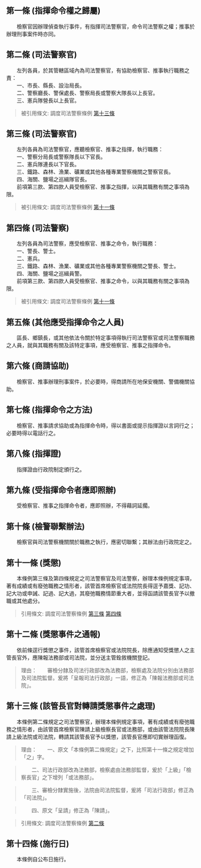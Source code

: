 第一條 (指揮命令權之歸屬)
-------------------------
　　檢察官因辦理偵查執行事件，有指揮司法警察官，命令司法警察之權；推事於辦理刑事案件時亦同。  


第二條 (司法警察官)
-------------------
　　左列各員，於其管轄區域內為司法警察官，有協助檢察官、推事執行職務之責：  
　　一、市長、縣長、設治局長。  
　　二、警察廳長、警保處長、警察局長或警察大隊長以上長官。  
　　三、憲兵隊營長以上長官。  
> 被引用條文: 調度司法警察條例 [第十三條](4556#第十三條-該管長官對轉請獎懲事件之處理)



第三條 (司法警察官)
-------------------
　　左列各員為司法警察官，應聽檢察官、推事之指揮，執行職務：  
　　一、警察分局長或警察隊長以下官長。  
　　二、憲兵隊連長以下官長。  
　　三、鐵路、森林、漁業、礦業或其他各種專業警察機關之警察官長。  
　　四、海關、鹽場之巡緝隊官長。  
　　前項第三款、第四款人員受檢察官、推事之指揮，以與其職務有關之事項為限。  
> 被引用條文: 調度司法警察條例 [第十一條](4556#第十一條-獎懲)



第四條 (司法警察)
-----------------
　　左列各員為司法警察，應受檢察官、推事之命令，執行職務：  
　　一、警長、警士。  
　　二、憲兵。  
　　三、鐵路、森林、漁業、礦業或其他各種專業警察機關之警長、警士。  
　　四、海關、鹽場之巡緝員警。  
　　前項第三款、第四款人員受檢察官、推事之命令，以與其職務有關之事項為限。  
> 被引用條文: 調度司法警察條例 [第十一條](4556#第十一條-獎懲)



第五條 (其他應受指揮命令之人員)
-------------------------------
　　區長、鄉鎮長，或其他依法令關於特定事項得執行司法警察官或司法警察職務之人員，就與其職務有關及該特定事項，應受檢察官、推事之指揮命令。  


第六條 (商請協助)
-----------------
　　檢察官、推事辦理刑事案件，於必要時，得商請所在地保安機關、警備機關協助。  


第七條 (指揮命令之方法)
-----------------------
　　檢察官、推事請求協助或為指揮命令時，得以書面或提示指揮證以言詞行之；必要時得以電話行之。  


第八條 (指揮證)
---------------
　　指揮證由行政院制定頒行之。  


第九條 (受指揮命令者應即照辦)
-----------------------------
　　受檢察官、推事之指揮命令者，應即照辦，不得藉詞延擱。  


第十條 (檢警聯繫辦法)
---------------------
　　檢察官與司法警察機關關於職務之執行，應密切聯繫；其辦法由行政院定之。  


第十一條 (獎懲)
---------------
　　本條例第三條及第四條規定之司法警察官及司法警察，辦理本條例規定事項，著有成績或有廢弛職務之情形者，該管首席檢察官或法院院長得逕予嘉獎、記功、記大功或申誡、記過、記大過，其廢弛職務情節重大者，並得函請該管長官予以撤職或其他處分。  
> 引用條文: 調度司法警察條例 [第三條](4556#第三條-司法警察官) [第四條](4556#第四條-司法警察)



第十二條 (獎懲事件之通報)
-------------------------
　　依前條逕行獎懲之事件，該管首席檢察官或法院院長，除應通知受獎懲人之主管長官外，應陳報法務部或司法院，並分送主管銓敘機關登記。  
> 理由：　　審檢分隸及司法行政部改為法務部，檢察處及法院分別由法務部及司法院監督。爰將「呈報司法行政部」一語，修正為「陳報法務部或司法院」。



第十三條 (該管長官對轉請獎懲事件之處理)
---------------------------------------
　　本條例第二條規定之司法警察官，辦理本條例規定事項，著有成績或有廢弛職務之情形者，由該管首席檢察官陳請上級檢察長官或法務部，或由該管法院院長陳請上級法院或司法院，轉請其該管長官予以獎懲，該管長官應即切實辦理函復。  
> 理由：　　一、原文「本條例第二條規定」之下，比照第十一條之規定增加「之」字。

> 　　二、司法行政部改為法務部，檢察處由法務部監督，爰於「上級」「檢察長官」之下增列「或法務部」。

> 　　三、審檢分隸實施後，法院由司法院監督，爰將「司法行政部」修正為「司法院」。

> 　　四、原文「呈請」修正為「陳請」。

> 引用條文: 調度司法警察條例 [第二條](4556#第二條-司法警察官)



第十四條 (施行日)
-----------------
　　本條例自公布日施行。